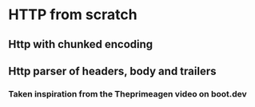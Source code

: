 # HTTP from scratch

## Http with chunked encoding

## Http parser of headers, body and trailers

### Taken inspiration from the Theprimeagen video on boot.dev
